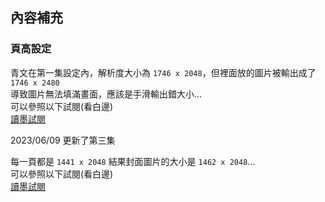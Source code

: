 ## 內容補充

### 頁高設定

青文在第一集設定內，解析度大小為 `1746 x 2048`，但裡面放的圖片被輸出成了 `1746 x 2480`  
導致圖片無法填滿畫面，應該是手滑輸出錯大小...  
可以參照以下試閱(看白邊)  
[讀墨試閱](https://new-read.readmoo.com/mooreader/210098930000101/preview)

2023/06/09 更新了第三集

每一頁都是 `1441 x 2048` 結果封面圖片的大小是 `1462 x 2048`...  
可以參照以下試閱(看白邊)  
[讀墨試閱](https://new-read.readmoo.com/mooreader/210098932000101/preview)

